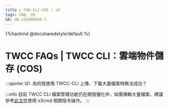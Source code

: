 ```yaml
---
title : FAQ-CLI-COS | zh
tags: FAQ, ZH
GA: UA-155999456-1
---
```


{%hackmd @docsharedstyle/default %}

# TWCC FAQs | TWCC CLI：雲端物件儲存 (COS)

:::spoiler Q1. 為何我使用 TWCC-CLI 上傳、下載大量檔案時無法成功？

:::info
目前 TWCC CLI 檔案管理功能仍在開發優化中，如需傳輸大量檔案，建議參考[<ins>此文件</ins>](https://man.twcc.ai/@twccdocs/cosbackup-zh#s3cmd%EF%BC%9A%E9%81%A9%E7%94%A8-VCS-%E5%80%8B%E9%AB%94-Linux%E3%80%81CCS-%E5%AE%B9%E5%99%A8)使用 s3cmd 相關指令操作。
:::
